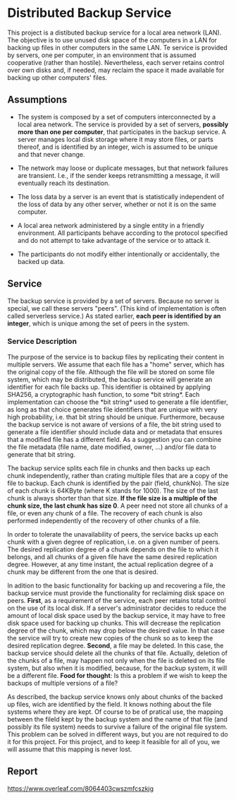 # Distributed Backup Service

This project is a distibuted backup service for a local area network (LAN). The objective is to use unused disk space of the computers in a LAN for backing up files in other computers in the same LAN. Te service is provided by servers, one per computer, in an environment that is assumed cooperative (rather than hostile). Nevertheless, each server retains control over own disks and, if needed, may reclaim the space it made available for backing up other computers' files.

## Assumptions

  * The system is composed by a set of computers interconnected by a local area network. The service is provided by a set of servers, **possibly more than one per computer**, that participates in the backup service. A server manages local disk storage where it may store files, or parts thereof, and is identified by an integer, wich is assumed to be unique and that never change.

  * The network may loose or duplicate messages, but that network failures are transient. I.e., if the sender keeps retransmitting a message, it will eventually reach its destination.

  * The loss data by a server is an event that is statistically independent of the loss of data by any other server, whether or not it is on the same computer.
  
  * A local area network administered by a single entity in a friendly environment. All participants behave according to the protocol specified and do not attempt to take advantage of the service or to attack it.
  
  * The participants do not modify either intentionally or accidentally, the backed up data.

## Service

The backup service is provided by a set of servers. Because no server is special, we call these servers "peers". (This kind of implementation is often called serverless service.) As stated earlier, **each peer is identified by an integer**, which is unique among the set of peers in the system.

### Service Description

The purpose of the service is to backup files by replicating their content in multiple servers. We assume that each file has a "home" server, which has the original copy of the file. Although the file will be stored on some file system, which may be distributed, the backup service will generate an identifier for each file backs up. This identifier is obtained by applying SHA256, a cryptographic hash function, to some \*bit string\*. Each implementation can choose the \*bit string\* used to generate a file identifier, as long as that choice generates file identifiers that are unique with very high probability, i.e. that bit string should be unique. Furthermore, because the backup service is not aware of versions of a file, the bit string used to generate a file identifier should include data and or metadata that ensures that a modified file has a different field. As a suggestion you can combine the file metadata (file name, date modified, owner, ...) and/or file data to generate that bit string.

The backup service splits each file in chunks and then backs up each chunk independently, rather than crating multiple files that are a copy of the file to backup. Each chunk is identified by the pair (field, chunkNo). The size of each chunk is 64KByte (where K stands for 1000). The size of the last chunk is always shorter than that size. **If the file size is a multiple of the chunk size, the last chunk has size 0**. A peer need not store all chunks of a file, or even any chunk of a file. The recovery of each chunk is also performed independently of the recovery of other chunks of a file.

In order to tolerate the unavailability of peers, the service backs up each chunk with a given degree of replication, i.e. on a given number of peers. The desired replication degree of a chunk depends on the file to which it belongs, and all chunks of a given file have the same desired replication degree.
However, at any time instant, the actual replication degree of a chunk may be different from the one that is desired.

In adition to the basic functionality for backing up and recovering a file, the backup service must provide the functionality for reclaiming disk space on peers. **First**, as a requirement of the service, each peer retains total control on the use of its local disk. If a server's administrator decides to reduce the amount of local disk space used by the backup service, it may have to free disk space used for backing up chunks. This will decrease the replication degree of the chunk, which may drop below the desired value. In that case the service will try to create new copies of the chunk so as to keep the desired replication degree. **Second**, a file may be deleted. In this case, the backup service should delete all the chunks of that file. Actually, deletion of the chunks of a file, may happen not only when the file is deleted on its file system, but also when it is modified, because, for the backup system, it will be a different file. **Food for thought**: Is this a problem if we wish to keep the backups of multiple versions of a file?

As described, the backup service knows only about chunks of the backed up files, wich are identified by the field. It knows nothing about the file systems where they are kept. Of course to be of pratical use, the mapping between the fileId kept by the backup system and the name of that file (and possibly its file system) needs to survive a failure of the original file system. This problem can be solved in different ways, but you are not required to do it for this project. For this project, and to keep it feasible for all of you, we will assume that this mapping is never lost.

## Report

https://www.overleaf.com/8064403cwszmfcszkjg
